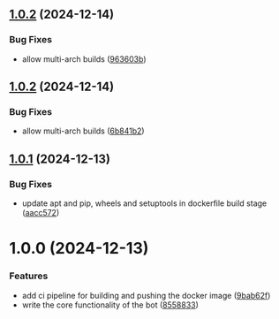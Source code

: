 ## [1.0.2](https://github.com/hseelawi/discord_bot/compare/v1.0.1...v1.0.2) (2024-12-14)


### Bug Fixes

* allow multi-arch builds ([963603b](https://github.com/hseelawi/discord_bot/commit/963603b61ce4eb87d036d2e004ca7d7a5fb6009c))

## [1.0.2](https://github.com/hseelawi/discord_bot/compare/v1.0.1...v1.0.2) (2024-12-14)


### Bug Fixes

* allow multi-arch builds ([6b841b2](https://github.com/hseelawi/discord_bot/commit/6b841b221674f8531fe4a8bb6ca84785ca3c6bc9))

## [1.0.1](https://github.com/hseelawi/discord_bot/compare/v1.0.0...v1.0.1) (2024-12-13)


### Bug Fixes

* update apt and pip, wheels and setuptools in dockerfile build stage ([aacc572](https://github.com/hseelawi/discord_bot/commit/aacc57291d583bc6ebee3c1b7063c0c9812be27c))

# 1.0.0 (2024-12-13)


### Features

* add ci pipeline for building and pushing the docker image ([9bab62f](https://github.com/hseelawi/discord_bot/commit/9bab62f9c58a01c56b6f60d538e8791ac46b854b))
* write the core functionality of the bot ([8558833](https://github.com/hseelawi/discord_bot/commit/8558833e68ae351f66fc1468e0a008b46adc7726))
